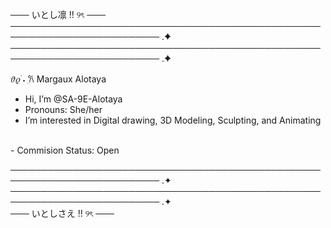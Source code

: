 ─── いとし凛 !! ୨ৎ ───
────────────────────────────────────────────────────────────────────────── .✦
────────────────────────────────────────────────────────────────────────── .✦
 
 𝜗𝜚 ࣪˖ ִ𐙚  Margaux Alotaya 


-  Hi, I’m @SA-9E-Alotaya
-  Pronouns: She/her
-  I’m interested in Digital drawing, 3D Modeling, Sculpting, and Animating
<br>
-  Commision Status: Open

────────────────────────────────────────────────────────────────────────── .✦
────────────────────────────────────────────────────────────────────────── .✦
<br>
─── いとしさえ !! ୨ৎ ───

<!---
SA-9E-Alotaya/SA-9E-Alotaya is a ✨ special ✨ repository because its `README.md` (this file) appears on your GitHub profile.
You can click the Preview link to take a look at your changes.
--->
